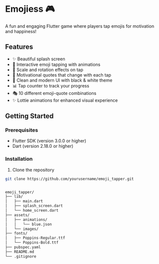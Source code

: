 # Emojiess 🎮

A fun and engaging Flutter game where players tap emojis for motivation and happiness!

## Features
- ✨ Beautiful splash screen
- 🎯 Interactive emoji tapping with animations
- 💫 Scale and rotation effects on tap
- 📝 Motivational quotes that change with each tap
- 🎨 Clean and modern UI with black & white theme
- 📊 Tap counter to track your progress
- 🎭 10 different emoji-quote combinations
- ✨ Lottie animations for enhanced visual experience

## Getting Started

### Prerequisites
- Flutter SDK (version 3.0.0 or higher)
- Dart (version 2.18.0 or higher)

### Installation
1. Clone the repository
```bash
git clone https://github.com/yourusername/emoji_tapper.git


emoji_tapper/
├── lib/
│   ├── main.dart
│   ├── splash_screen.dart
│   └── home_screen.dart
├── assets/
│   ├── animations/
│   │   └── blue.json
│   └── images/
├── fonts/
│   ├── Poppins-Regular.ttf
│   └── Poppins-Bold.ttf
├── pubspec.yaml
├── README.md
└── .gitignore
